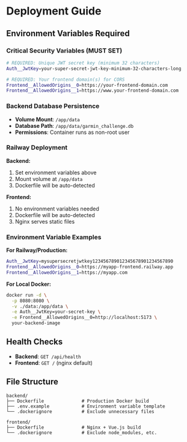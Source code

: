# Deployment Guide

## Environment Variables Required

### **Critical Security Variables (MUST SET)**
```bash
# REQUIRED: Unique JWT secret key (minimum 32 characters)
Auth__JwtKey=your-super-secret-jwt-key-minimum-32-characters-long

# REQUIRED: Your frontend domain(s) for CORS
Frontend__AllowedOrigins__0=https://your-frontend-domain.com
Frontend__AllowedOrigins__1=https://www.your-frontend-domain.com
```

### **Backend Database Persistence**
- **Volume Mount**: `/app/data` 
- **Database Path**: `/app/data/garmin_challenge.db`
- **Permissions**: Container runs as non-root user

### **Railway Deployment**

**Backend:**
1. Set environment variables above
2. Mount volume at `/app/data`
3. Dockerfile will be auto-detected

**Frontend:**
1. No environment variables needed
2. Dockerfile will be auto-detected
3. Nginx serves static files

### **Environment Variable Examples**

**For Railway/Production:**
```bash
Auth__JwtKey=mysupersecretjwtkey123456789012345678901234567890
Frontend__AllowedOrigins__0=https://myapp-frontend.railway.app
Frontend__AllowedOrigins__1=https://myapp.com
```

**For Local Docker:**
```bash
docker run -d \
  -p 8080:8080 \
  -v ./data:/app/data \
  -e Auth__JwtKey=your-secret-key \
  -e Frontend__AllowedOrigins__0=http://localhost:5173 \
  your-backend-image
```

## Health Checks
- **Backend**: `GET /api/health`
- **Frontend**: `GET /` (nginx default)

## File Structure
```
backend/
├── Dockerfile              # Production Docker build
├── .env.example            # Environment variable template
└── .dockerignore           # Exclude unnecessary files

frontend/
├── Dockerfile              # Nginx + Vue.js build
└── .dockerignore           # Exclude node_modules, etc.
```